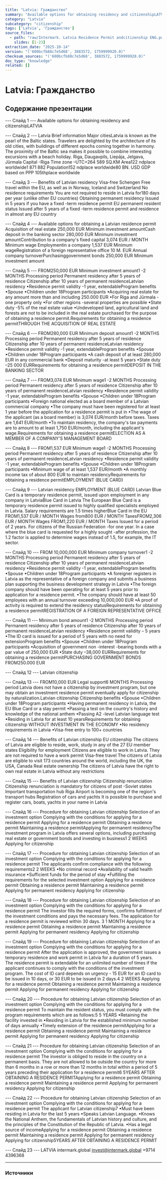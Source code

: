 ```yaml
---
title: "Latvia: Гражданство"
summary: "Available options for obtaining residency and citizenshipLATVIA Latvia Brief information"
category: "Latvia"
subcategory: "citizenship"
tags: ['Latvia', 'Гражданство']
source_files:
  - path: "raw/Intermark. Latvia Residence Permit andcitizenship ENG.pdf"
    slides: [1-23]
extraction_date: "2025-10-14"
version: "('600bcfb88c7e5d68', 3883572, 1759999920.0)"
checksum_sources: "('600bcfb88c7e5d68', 3883572, 1759999920.0)"
doc_type: "knowledge"
related: []
---
```


# Latvia: Гражданство

## Содержание презентации

--- Слайд 1 ---
Available options for obtaining residency and citizenshipLATVIA

--- Слайд 2 ---
Latvia
Brief information
Major citiesLatvia is known as the pearl of the Baltic states. Travelers are delighted by the 
architecture of its old cities, with buildings of different epochs coming together in harmony. The proximity of the Baltic sea makes it possible to combine interesting excursions with a beach holiday.
Riga, Daugavpils, Liepāja, Jelgava, Jūrmala
Capital -Riga
Time zone –UTC+264 589 SQ.KM
Area122
ndplace worldwide1 871 882
Population152
ndplace worldwide80 BN. USD
GDP based on PPP 
105thplace worldwide

--- Слайд 3 ---
Benefits of
Latvian residency
Visa-free Schengen
Free travel within the EU, as well as in Norway, Iceland 
and Switzerland
No residence requirements
You are not required to reside in Latvia for180 days per year (unlike other EU countries)
Obtaining permanent residency
Issued in 5 years if you have a fixed -term 
residence permit
EU permanent resident status
Issued after 5 years of a fixed -term residence
permit and residence in almost any EU country

--- Слайд 4 ---
Available options for obtaining a Latvian residence permit
Acquisition of real estate
250,000 EUR
Minimum investment amountCash deposit in the 
banking sector
280,000 EUR
Minimum investment amountContribution to a company's fixed capital
3,074 EUR / MONTH
Minimum wage
Employmentin a company
1,537 EUR
Minimum wageRegistration of a foreign representative office
10 M. EUR
Annual company turnoverPurchasinggovernment bonds 
250,000 EUR
Minimum investment amount

--- Слайд 5 ---
FROM250,000 EUR
Minimum investment amount1 -2 MONTHS
Processing period
Permanent residency after 5 years of residence
Citizenship after 10 years of permanent residenceLatvian residency
•Residence permit validity  -1 year, extendableProgram benefits
•Spouse
•Children under 18Program participants
•Acquiring real estate for any amount more than and including 
250.000 EUR
•For Riga and Jūrmala -one property only 
•For other regions -several properties are possible
•State duty -5% of the real estate value
•Undeveloped land, agricultural land and forests are not to be included in the real estate purchased for the purpose of 
obtaining a residence permit.Requirements for obtaining a residence permitTHROUGH THE ACQUISITION OF REAL ESTATE

--- Слайд 6 ---
FROM280,000 EUR
Minimum deposit amount1 -2 MONTHS
Processing period
Permanent residency after 5 years of residence
Citizenship after 10 years of permanent residenceLatvian residency
•Residence permit validity  -1 year, extendableProgram benefits
•Spouse
•Children under 18Program participants
•A cash deposit of at least 280,000 EUR in any commercial 
bank 
•Deposit maturity -at least 5 years
•State duty –25 000 EURRequirements for obtaining a residence permitDEPOSIT IN THE BANKING SECTOR

--- Слайд 7 ---
FROM3,074 EUR
Minimum wage1 -2 MONTHS
Processing period
Permanent residency after 5 years of residence
Citizenship after 10 years of permanent residenceLatvian residency
•Residence permit validity  -1 year, extendableProgram benefits
•Spouse
•Children under 18Program participants
•Foreign national elected as a board member of a Latvian 
commercial company
•The company must have been registered for at least 1 year 
before the application for a residence permit is put in
•The wage of the applicant (as a board member) is 3,074 EUR/month before taxes. Taxes are 1,641 EUR/month
•To maintain residency, the company's tax payments are to amount to at least 1,750 EUR/month, including the applicant's 
wage.Requirements for obtaining a residence permitELECTION AS A MEMBER OF A
COMPANY'S MANAGEMENT BOARD

--- Слайд 8 ---
FROM1,537 EUR
Minimum wage1 -2 MONTHS
Processing period
Permanent residency after 5 years of residence
Citizenship after 10 years of permanent residenceLatvian residency
•Residence permit validity  -1 year, extendableProgram benefits
•Spouse
•Children under 18Program participants
•Minimum wage of at least 1,537 EUR/month
•A monthly income tax of about 800 EUR to maintain residencyRequirements for obtaining a residence permitEMPLOYMENT (BLUE CARD)

--- Слайд 9 ---
Latvian residency
EMPLOYMENT (BLUE CARD)
Latvian Blue Card is a temporary residence permit, issued upon 
employment in any company in LatviaBlue Card in Latvia
The European Blue Card is a temporary residence permit issued to highly qualified specialists employed in Latvia. Salary requirements 
are 1.5 times higherBlue Card in the EU
FROM1,537 EUR / MONTH 
Wages
from800 EUR / MONTH
TaxesFROM2,306 EUR / MONTH
Wages
FROM1,220 EUR /  MONTH
Taxes
Issued for a period of 2 years. For citizens of the Russian Federation -for one year.
In a case where the blue card is requested for a highly sought -after 
profession, the 1.2 factor is applied to determine wages instead of 
1.5, for example, the IT sector.

--- Слайд 10 ---
FROM 10,000,000 EUR
Minimum company turnover1 -2 MONTHS
Processing period
Permanent residency after 5 years of residence
Citizenship after 10 years of permanent residenceLatvian residency
•Residence permit validity  -1 year, extendableProgram benefits
•Spouse
•Children under 18Program participants
•A foreigner registers in Latvia as the representative of a 
foreign company and submits a business plan supporting the 
business development strategy in Latvia
•The foreign company should have been operating for at least 
5 years prior to application for a residence permit.
•The company should have at least 50 employees  with an annual turnover exceeding 10,000,000 EUR
•A proof of activity is required to extend the residency statusRequirements for obtaining a residence permitREGISTRATION OF A FOREIGN REPRESENTATIVE OFFICE

--- Слайд 11 ---
Minimum bond amount1 -2 MONTHS
Processing period
Permanent residency after 5 years of residence
Citizenship after 10 years of permanent residenceLatvian residency
•Residence permit validity – 5 years
•The ID card is issued for a period of 5 years with 
no need for extensionProgram benefits
•Spouse
•Children under 18Program participants
•Acquisition of government non -interest -bearing bonds with a 
par value of 250,000 EUR
•State duty –38,000 EURRequirements for obtaining a residence permitPURCHASING GOVERNMENT BONDS 
FROM250.000 EUR

--- Слайд 12 ---
Latvian
citizenship

--- Слайд 13 ---
FROM10,000 EUR
Legal support6 MONTHS
Processing period
Latvia does not have a citizenship by investment program, but one may 
obtain an investment residence permit eventually apply for citizenship by 
naturalization.Latvian citizenship 
Citizenship benefits
•Spouse
•Children under 18Program participants
•Having permanent residency in Latvia, the EU Blue Card or a stay permit
•Passing a test on the country's history and knowledge of the 
national anthem
•Passing A2 -level Latvian language test
•Residing in Latvia for at least 10 yearsRequirements for obtaining citizenship WITHOUT INVESTMENT IN THE ECONOMY
•No residency requirements in Latvia
•Visa-free entry to 100+ countries

--- Слайд 14 ---
Benefits of Latvian 
citizenship
EU citizenship 
The citizens of Latvia are eligible to reside, work, 
study in any of the 27 EU member states
Eligibility for employment
Citizens are eligible to work in Latvia. They are not required to have a work permit
Visa-free travel
The citizens of Latvia are eligible to visit 173 countries around the world, including the UK, the USA, Canada 
Real estate ownership
The citizens of Latvia have the right to own real estate in Latvia without any restrictions

--- Слайд 15 ---
Benefits of Latvian 
citizenship
Citizenship renunciation
Citizenship renunciation is mandatory for 
citizens of post -Soviet states
Important transportation hub
Riga Airport is becoming one of the region's transport hubs
Registration of cars and yachts
It is possible to purchase and register cars, boats, yachts in your name in Latvia

--- Слайд 16 ---
Procedure for obtaining 
Latvian citizenship
Selection of an investment option
Complying with the conditions for applying for a 
residence permit
Applying for a residence permit
Obtaining a residence permit
Maintaining a residence permitApplying for permanent residencyThe investment program in Latvia offers several options, 
including purchasing real estate or government bonds and investing in business1
2 WEEKS
Applying for citizenship

--- Слайд 17 ---
Procedure for obtaining 
Latvian citizenship
Selection of an investment option
Complying with the conditions for applying for 
a residence permit
The applicants confirm compliance with the following requirements2
2 WEEKS
•No criminal record
•Availability of valid health insurance
•Sufficient funds for the period of stay
•Fulfilling the requirements for the selected investment option Applying for a residence permit
Obtaining a residence permit
Maintaining a residence permit
Applying for permanent residency
Applying for citizenship

--- Слайд 18 ---
Procedure for obtaining 
Latvian citizenship
Selection of an investment option
Complying with the conditions for applying for 
a residence permit
The investor fills the required forms, confirms fulfillment of the investment conditions and pays the necessary fees.
The application for a residence permit is reviewed within 30 days. 3
1 MONTH Applying for a residence permit
Obtaining a residence permit
Maintaining a residence permit
Applying for permanent residency
Applying for citizenship

--- Слайд 19 ---
Procedure for obtaining 
Latvian citizenship
Selection of an investment option
Complying with the conditions for applying for 
a residence permit
After the application is approved, the government issues a temporary residence and work permit in Latvia for a duration of 5 years.
The residence permit is extendable for an unlimited number of 
times if the applicant continues to comply with the conditions 
of the investment program.
The cost of ID card depends on urgency - 15 EUR for an ID 
card to be issued in 10 days, or 30 EUR to be issued in 2 days.4
2 WEEKS Applying for a residence permit
Obtaining a residence permit
Maintaining a residence permit
Applying for permanent residency
Applying for citizenship

--- Слайд 20 ---
Procedure for obtaining 
Latvian citizenship
Selection of an investment option
Complying with the conditions for applying for 
a residence permit
To maintain the resident status, you must comply with the program requirements which are as follows:5
5 YEARS
•Retaining the facility invested in
•Residing in Latvia for the established minimum number of days annually
•Timely extension of the residence permitApplying for a residence permit
Obtaining a residence permit
Maintaining a residence permit
Applying for permanent residency
Applying for citizenship

--- Слайд 21 ---
Procedure for obtaining 
Latvian citizenship
Selection of an investment option
Complying with the conditions for applying for 
a residence permit
The investor is obliged to reside in the country on a permanent basis.
They are not allowed to be outside the country for more than 
6 months in a row or more than 12 months in total within a 
period of  5 years preceding their application for a residence permit6
5YEARS AFTER OBTAINING A
RESIDENCE PERMITApplying for a residence permit
Obtaining a residence permit
Maintaining a residence permit
Applying for permanent residency
Applying for citizenship

--- Слайд 22 ---
Procedure for obtaining 
Latvian citizenship
Selection of an investment option
Complying with the conditions for applying for 
a residence permit
The applicant for Latvian citizenship7
•Must have been residing in Latvia for the last 5 years
•Speaks Latvian Language.
•Knows the National Anthem, the fundamentals of Latvian history and culture, and the principles of the Constitution of the Republic of Latvia.
•Has a legal source of incomeApplying for a residence permit
Obtaining a residence permit
Maintaining a residence permit
Applying for permanent residency
Applying for citizenship5YEARS AFTER OBTAINING A
RESIDENCE PERMIT

--- Слайд 23 ---
LATVIA
intermark.global invest@intermark.global +9714 4396368


---

### Источники
[^src1]: raw/Intermark. Latvia Residence Permit andcitizenship ENG.pdf → слайды 1–23
